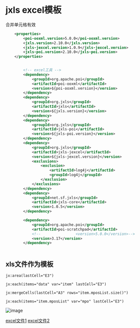 # jxls excel模板

合并单元格有效
```xml
	<properties>
		<poi-ooxml.version>5.0.0</poi-ooxml.version>
		<jxls.version>2.10.0</jxls.version>
		<jxls-jexcel.version>1.0.9</jxls-jexcel.version>
		<jxls-poi.version>2.10.0</jxls-poi.version>
	</properties>
	

        <!-- excel工具 -->
        <dependency>
            <groupId>org.apache.poi</groupId>
            <artifactId>poi-ooxml</artifactId>
            <version>${poi-ooxml.version}</version>
        </dependency>
        <dependency>
            <groupId>org.jxls</groupId>
            <artifactId>jxls</artifactId>
            <version>${jxls.version}</version>
        </dependency>
        <dependency>
            <groupId>org.jxls</groupId>
            <artifactId>jxls-poi</artifactId>
            <version>${jxls-poi.version}</version>
        </dependency>
        <dependency>
            <groupId>org.jxls</groupId>
            <artifactId>jxls-jexcel</artifactId>
            <version>${jxls-jexcel.version}</version>
            <exclusions>
                <exclusion>
                    <artifactId>log4j</artifactId>
                    <groupId>log4j</groupId>
                </exclusion>
            </exclusions>
        </dependency>
        <dependency>
            <groupId>net.sf.jxls</groupId>
            <artifactId>jxls-core</artifactId>
            <version>1.0.5</version>
        </dependency>

        <dependency>
            <groupId>org.apache.poi</groupId>
            <artifactId>poi-scratchpad</artifactId>
            <!--                <version>5.0.0</version>-->
            <version>3.17</version>
        </dependency>
	
```
## xls文件作为模板
```
jx:area(lastCell="E3")
```

```
jx:each(items="data" var="item" lastCell="E3")

jx:mergeCells(lastCell="A3" rows="item.mposList.size()")
```

```
jx:each(items="item.mposList" var="mpo" lastCell="E3")
```
![image](https://gitee.com/shoukaiseki/blogdoc/raw/master/ruoyiVue/java/img/jxls001.png)

[excel文件1](https://gitee.com/shoukaiseki/blogdoc/raw/master/ruoyiVue/java/img/jxls001.xls "附件1")
[excel文件2](https://gitee.com/shoukaiseki/blogdoc/raw/master/ruoyiVue/java/img/jxls002.xls "附件2")


